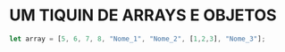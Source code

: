 # UM TIQUIN DE ARRAYS E OBJETOS

```js
let array = [5, 6, 7, 8, "Nome_1", "Nome_2", [1,2,3], "Nome_3"];
```